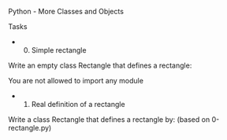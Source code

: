 Python - More Classes and Objects

Tasks
- 0. Simple rectangle

Write an empty class Rectangle that defines a rectangle:

You are not allowed to import any module

- 1. Real definition of a rectangle

Write a class Rectangle that defines a rectangle by: (based on 0-rectangle.py)

